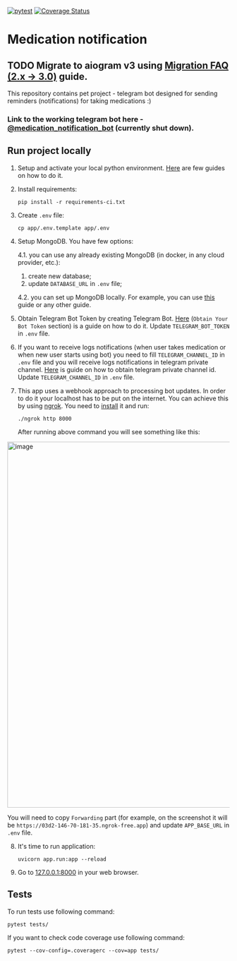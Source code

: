 [![pytest](https://github.com/Zirochkaa/medication-notification/actions/workflows/run_tests.yml/badge.svg?branch=master)](https://github.com/Zirochkaa/medication-notification/actions/workflows/run_tests.yml)
[![Coverage Status](https://coveralls.io/repos/github/Zirochkaa/medication-notification/badge.svg)](https://coveralls.io/github/Zirochkaa/medication-notification)

# Medication notification

## TODO Migrate to aiogram v3 using [Migration FAQ (2.x -> 3.0)](https://docs.aiogram.dev/en/dev-3.x/migration_2_to_3.html) guide.

This repository contains pet project - telegram bot designed for sending reminders (notifications) for taking medications :)

### Link to the working telegram bot here - [@medication_notification_bot](https://t.me/medication_notification_bot) (currently shut down).

## Run project locally

1. Setup and activate your local python environment. [Here](https://www.digitalocean.com/community/tutorial_series/how-to-install-and-set-up-a-local-programming-environment-for-python-3) are few guides on how to do it.
2. Install requirements:
   ```shell 
   pip install -r requirements-ci.txt
   ```
3. Create `.env` file:
   ```shell 
   cp app/.env.template app/.env
   ```
4. Setup MongoDB. You have few options:

    4.1. you can use any already existing MongoDB (in docker, in any cloud provider, etc.):
      1. create new database;
      2. update `DATABASE_URL` in `.env` file;

    4.2. you can set up MongoDB locally. For example, you can use [this](https://www.mongodb.com/docs/manual/tutorial/install-mongodb-on-os-x/) guide or any other guide.
5. Obtain Telegram Bot Token by creating Telegram Bot. 
[Here](https://core.telegram.org/bots/tutorial#obtain-your-bot-token) (`Obtain Your Bot Token` section) is a guide on how to do it. 
Update `TELEGRAM_BOT_TOKEN` in `.env` file.
6. If you want to receive logs notifications (when user takes medication or when new user starts using bot) you need to fill `TELEGRAM_CHANNEL_ID` in `.env` file and you will receive logs notifications in telegram private channel.
[Here](https://stackoverflow.com/a/56546442/7365971) is guide on how to obtain telegram private channel id.
Update `TELEGRAM_CHANNEL_ID` in `.env` file.
7. This app uses a webhook approach to processing bot updates. 
In order to do it your localhost has to be put on the internet.
You can achieve this by using [ngrok](https://ngrok.com). You need to [install](https://ngrok.com/download) it and run:
   ```shell 
   ./ngrok http 8000
   ```
   After running above command you will see something like this: 
<img width="829" alt="image" src="https://github.com/airbytehq/airbyte/assets/19872253/b1afc285-4fff-4f7f-b6fd-f03a67655b4c">

   You will need to copy `Forwarding` part (for example, on the screenshot it will be `https://03d2-146-70-181-35.ngrok-free.app`) and update `APP_BASE_URL` in `.env` file.

8. It's time to run application:
   ```shell 
   uvicorn app.run:app --reload
   ```
9. Go to [127.0.0.1:8000](http://127.0.0.1:8000) in your web browser.

## Tests

To run tests use following command:
   ```shell 
   pytest tests/
   ```

If you want to check code coverage use following command:
   ```shell 
   pytest --cov-config=.coveragerc --cov=app tests/
   ```
